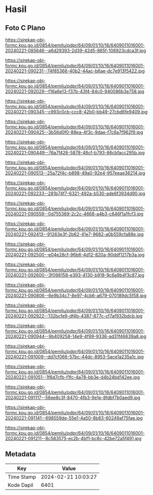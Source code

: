 # Hasil

## Foto C Plano

https://sirekap-obj-formc.kpu.go.id/0854/pemilu/pdpr/64/09/01/10/16/6409011016001-20240221-085646--a6d29393-2d39-42d5-865f-108923cdca3f.jpg

https://sirekap-obj-formc.kpu.go.id/0854/pemilu/pdpr/64/09/01/10/16/6409011016001-20240221-090231--74f85366-40b2-44ac-b6ae-dc7e913f5422.jpg

https://sirekap-obj-formc.kpu.go.id/0854/pemilu/pdpr/64/09/01/10/16/6409011016001-20240221-092029--f16a6e13-f37b-43f4-84c0-940086b3e758.jpg

https://sirekap-obj-formc.kpu.go.id/0854/pemilu/pdpr/64/09/01/10/16/6409011016001-20240221-090345--c993c0cb-ccc8-42b0-bb49-27cbd6fe9409.jpg

https://sirekap-obj-formc.kpu.go.id/0854/pemilu/pdpr/64/09/01/10/16/6409011016001-20240221-090425--3b56d0f0-88ea-4f3c-9dae-f7c6a7f962f9.jpg

https://sirekap-obj-formc.kpu.go.id/0854/pemilu/pdpr/64/09/01/10/16/6409011016001-20240221-090449--76a7f426-5878-48cf-b793-86cbfacc295b.jpg

https://sirekap-obj-formc.kpu.go.id/0854/pemilu/pdpr/64/09/01/10/16/6409011016001-20240221-090513--25a72f4c-b898-49a0-92e4-957eeae36214.jpg

https://sirekap-obj-formc.kpu.go.id/0854/pemilu/pdpr/64/09/01/10/16/6409011016001-20240221-092233--281b74f7-6321-492a-b530-ade6f3934d90.jpg

https://sirekap-obj-formc.kpu.go.id/0854/pemilu/pdpr/64/09/01/10/16/6409011016001-20240221-090559--0d755369-2c2c-4668-a4b3-c646f1a1fcf3.jpg

https://sirekap-obj-formc.kpu.go.id/0854/pemilu/pdpr/64/09/01/10/16/6409011016001-20240221-092413--91263e3f-2b62-41e7-9682-a0b559cfa88e.jpg

https://sirekap-obj-formc.kpu.go.id/0854/pemilu/pdpr/64/09/01/10/16/6409011016001-20240221-092500--e04e28cf-96b6-4d12-820a-90ddf1217b3a.jpg

https://sirekap-obj-formc.kpu.go.id/0854/pemilu/pdpr/64/09/01/10/16/6409011016001-20240221-092600--3f098158-e393-4130-b918-9c6a9b4f3c87.jpg

https://sirekap-obj-formc.kpu.go.id/0854/pemilu/pdpr/64/09/01/10/16/6409011016001-20240221-090806--6e9b34c7-8e97-4cb6-a679-070189dc5f58.jpg

https://sirekap-obj-formc.kpu.go.id/0854/pemilu/pdpr/64/09/01/10/16/6409011016001-20240221-092922--132bcfe9-df4b-4387-877c-cf7af932bdcb.jpg

https://sirekap-obj-formc.kpu.go.id/0854/pemilu/pdpr/64/09/01/10/16/6409011016001-20240221-090944--9b409258-14e9-4f99-9336-ad31f46639a8.jpg

https://sirekap-obj-formc.kpu.go.id/0854/pemilu/pdpr/64/09/01/10/16/6409011016001-20240221-091009--dd7cf066-57bc-44dc-8953-5ace1a235a1c.jpg

https://sirekap-obj-formc.kpu.go.id/0854/pemilu/pdpr/64/09/01/10/16/6409011016001-20240221-091051--1f6d7cfb-f1fc-4a78-bb3e-d4b24bd142ee.jpg

https://sirekap-obj-formc.kpu.go.id/0854/pemilu/pdpr/64/09/01/10/16/6409011016001-20240221-091117--56ee8c3f-8470-4fb3-9e1e-8fdbf7b0aed9.jpg

https://sirekap-obj-formc.kpu.go.id/0854/pemilu/pdpr/64/09/01/10/16/6409011016001-20240221-091141--698559de-55e1-4a50-8b83-60249af75fae.jpg

https://sirekap-obj-formc.kpu.go.id/0854/pemilu/pdpr/64/09/01/10/16/6409011016001-20240221-091211--8c583575-ec2b-4bf1-bc6c-42be72a5f491.jpg


## Metadata

| Key        | Value               |
| ---------- | ------------------- |
| Time Stamp | 2024-02-21 10:03:27 |
| Kode Dapil | 6401                |




